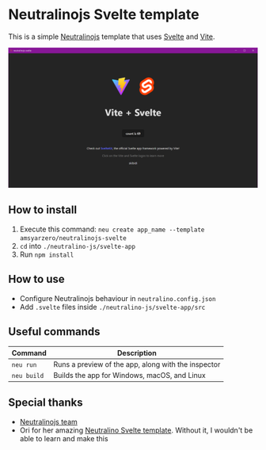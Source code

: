 # Neutralinojs Svelte template

This is a simple [Neutralinojs](https://neutralino.js.org/) template that uses [Svelte](https://svelte.dev) and [Vite](https://vite.dev/).

![Screenshot of the Neutralinojs Svelte app](./docs/screenshot.png)

## How to install

1. Execute this command: `neu create app_name --template amsyarzero/neutralinojs-svelte`
2. `cd` into `./neutralino-js/svelte-app`
3. Run `npm install`

## How to use

- Configure Neutralinojs behaviour in `neutralino.config.json`
- Add `.svelte` files inside `./neutralino-js/svelte-app/src`

## Useful commands

| Command     | Description                                         |
| ----------- | --------------------------------------------------- |
| `neu run`   | Runs a preview of the app, along with the inspector |
| `neu build` | Builds the app for Windows, macOS, and Linux        |

## Special thanks

- [Neutralinojs team](https://neutralino.js.org/docs/contributing/about-neutralinojs)
- Ori for her amazing [Neutralino Svelte template](https://github.com/origamingwastaken/neutralino-svelte). Without it, I wouldn't be able to learn and make this
